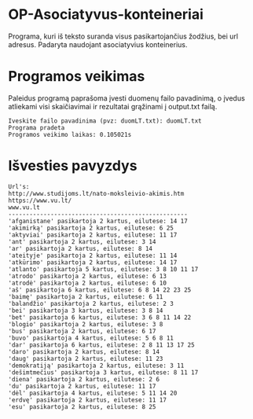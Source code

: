 # OP-Asociatyvus-konteineriai
Programa, kuri iš teksto suranda visus pasikartojančius žodžius, bei url adresus. Padaryta naudojant asociatyvius konteinerius.

# Programos veikimas
Paleidus programą paprašoma įvesti duomenų failo pavadinimą, o įvedus atliekami visi skaičiavimai ir rezultatai grąžinami į output.txt failą.

    Iveskite failo pavadinima (pvz: duomLT.txt): duomLT.txt
    Programa pradeta
    Programos veikimo laikas: 0.105021s

# Išvesties pavyzdys

    Url's:
    http://www.studijoms.lt/nato-moksleivio-akimis.htm
    https://www.vu.lt/
    www.vu.lt
    ---------------------------------------------------
    'afganistane' pasikartoja 2 kartus, eilutese: 14 17 
    'akimirką' pasikartoja 2 kartus, eilutese: 6 25 
    'aktyviai' pasikartoja 2 kartus, eilutese: 11 17 
    'ant' pasikartoja 2 kartus, eilutese: 3 14 
    'ar' pasikartoja 2 kartus, eilutese: 8 14 
    'ateityje' pasikartoja 2 kartus, eilutese: 11 14 
    'atkūrimo' pasikartoja 2 kartus, eilutese: 14 17 
    'atlanto' pasikartoja 5 kartus, eilutese: 3 8 10 11 17 
    'atrodo' pasikartoja 2 kartus, eilutese: 6 13 
    'atrodė' pasikartoja 2 kartus, eilutese: 6 10 
    'aš' pasikartoja 6 kartus, eilutese: 6 8 14 22 23 25 
    'baimę' pasikartoja 2 kartus, eilutese: 6 11 
    'balandžio' pasikartoja 2 kartus, eilutese: 2 3 
    'bei' pasikartoja 3 kartus, eilutese: 3 8 14 
    'bet' pasikartoja 6 kartus, eilutese: 3 6 8 11 14 22 
    'blogio' pasikartoja 2 kartus, eilutese: 3 8 
    'bus' pasikartoja 2 kartus, eilutese: 6 17 
    'buvo' pasikartoja 4 kartus, eilutese: 5 6 8 11 
    'dar' pasikartoja 6 kartus, eilutese: 2 8 11 13 17 25 
    'daro' pasikartoja 2 kartus, eilutese: 8 14 
    'daug' pasikartoja 2 kartus, eilutese: 11 23 
    'demokratiją' pasikartoja 2 kartus, eilutese: 3 11 
    'dešimtmečius' pasikartoja 3 kartus, eilutese: 8 11 17 
    'diena' pasikartoja 2 kartus, eilutese: 2 6 
    'du' pasikartoja 2 kartus, eilutese: 11 17 
    'dėl' pasikartoja 4 kartus, eilutese: 5 11 14 20 
    'erdvę' pasikartoja 2 kartus, eilutese: 11 17 
    'esu' pasikartoja 2 kartus, eilutese: 8 25 
